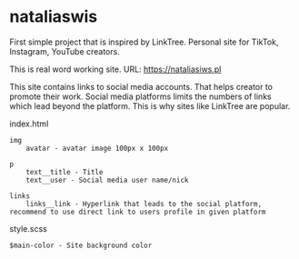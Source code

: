 # nataliaswis
First simple project that is inspired by LinkTree. Personal site for TikTok, Instagram, YouTube creators.

This is real word working site.
URL: https://nataliasiws.pl

This site contains links to social media accounts. That helps creator to promote their work. Social media platforms limits the numbers of links which lead beyond the platform. This is why sites like LinkTree are popular.



index.html

    img
        avatar - avatar image 100px x 100px

    p
        text__title - Title
        text__user - Social media user name/nick

    links
        links__link - Hyperlink that leads to the social platform, recommend to use direct link to users profile in given platform



style.scss

    $main-color - Site background color